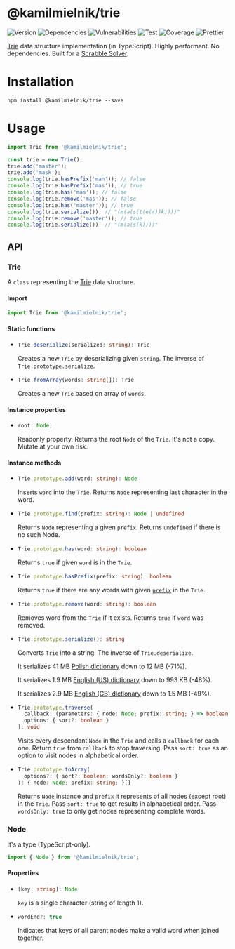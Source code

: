 # @kamilmielnik/trie

![Version](https://img.shields.io/github/package-json/v/kamilmielnik/trie)
![Dependencies](https://img.shields.io/david/kamilmielnik/trie)
![Vulnerabilities](https://img.shields.io/snyk/vulnerabilities/github/kamilmielnik/trie)
![Test](https://github.com/kamilmielnik/trie/workflows/Test/badge.svg)
![Coverage](https://img.shields.io/badge/coverage-100%25-brightgreen.svg)
![Prettier](https://github.com/kamilmielnik/fuck-npm/workflows/Prettier/badge.svg)

[Trie](https://en.wikipedia.org/wiki/Trie) data structure implementation (in TypeScript).
Highly performant. No dependencies. Built for a [Scrabble Solver](https://github.com/kamilmielnik/scrabble-solver).

# Installation

```Shell
npm install @kamilmielnik/trie --save
```

# Usage

```ts
import Trie from '@kamilmielnik/trie';

const trie = new Trie();
trie.add('master');
trie.add('mask');
console.log(trie.hasPrefix('man')); // false
console.log(trie.hasPrefix('mas')); // true
console.log(trie.has('mas')); // false
console.log(trie.remove('mas')); // false
console.log(trie.has('master')); // true
console.log(trie.serialize()); // "(m(a(s(t(e(r))k))))"
console.log(trie.remove('master')); // true
console.log(trie.serialize()); // "(m(a(s(k))))"
```

## API

### Trie

A `class` representing the [Trie](https://en.wikipedia.org/wiki/Trie) data structure.

#### Import

```ts
import Trie from '@kamilmielnik/trie';
```

#### Static functions

- ```ts
  Trie.deserialize(serialized: string): Trie
  ```

  Creates a new `Trie` by deserializing given `string`.
  The inverse of `Trie.prototype.serialize`.

- ```ts
  Trie.fromArray(words: string[]): Trie
  ```

  Creates a new `Trie` based on array of `words`.

#### Instance properties

- ```ts
  root: Node;
  ```

  Readonly property. Returns the root `Node` of the `Trie`. It's not a copy. Mutate at your own risk.

#### Instance methods

- ```ts
  Trie.prototype.add(word: string): Node
  ```

  Inserts `word` into the `Trie`.
  Returns `Node` representing last character in the word.

- ```ts
  Trie.prototype.find(prefix: string): Node | undefined
  ```

  Returns `Node` representing a given `prefix`.
  Returns `undefined` if there is no such Node.

- ```ts
  Trie.prototype.has(word: string): boolean
  ```

  Returns `true` if given `word` is in the `Trie`.

- ```ts
  Trie.prototype.hasPrefix(prefix: string): boolean
  ```

  Returns `true` if there are any words with given [`prefix`](https://en.wikipedia.org/wiki/String_operations#Prefixes) in the `Trie`.

- ```ts
  Trie.prototype.remove(word: string): boolean
  ```

  Removes word from the `Trie` if it exists.
  Returns `true` if `word` was removed.

* ```ts
  Trie.prototype.serialize(): string
  ```

  Converts `Trie` into a string.
  The inverse of `Trie.deserialize`.

  It serializes 41 MB [Polish dictionary](https://sjp.pl/slownik/growy/) down to 12 MB (-71%).

  It serializes 1.9 MB [English (US) dictionary](https://www.wordgamedictionary.com/twl06/download/twl06.txt) down to 993 KB (-48%).

  It serializes 2.9 MB [English (GB) dictionary](https://www.wordgamedictionary.com/sowpods/download/sowpods.txt) down to 1.5 MB (-49%).

* ```ts
  Trie.prototype.traverse(
    callback: (parameters: { node: Node; prefix: string; } => boolean | void,
    options: { sort?: boolean }
  ): void
  ```

  Visits every descendant `Node` in the `Trie` and calls a `callback` for each one.
  Return `true` from `callback` to stop traversing.
  Pass `sort: true` as an option to visit nodes in alphabetical order.

* ```ts
  Trie.prototype.toArray(
    options?: { sort?: boolean; wordsOnly?: boolean }
  ): { node: Node; prefix: string; }[]
  ```

  Returns `Node` instance and `prefix` it represents of all nodes (except root) in the `Trie`.
  Pass `sort: true` to get results in alphabetical order.
  Pass `wordsOnly: true` to only get nodes representing complete words.

### Node

It's a type (TypeScript-only).

```ts
import { Node } from '@kamilmielnik/trie';
```

#### Properties

- ```ts
  [key: string]: Node
  ```

  `key` is a single character (string of length 1).

- ```ts
  wordEnd?: true
  ```

  Indicates that keys of all parent nodes make a valid word when joined together.
